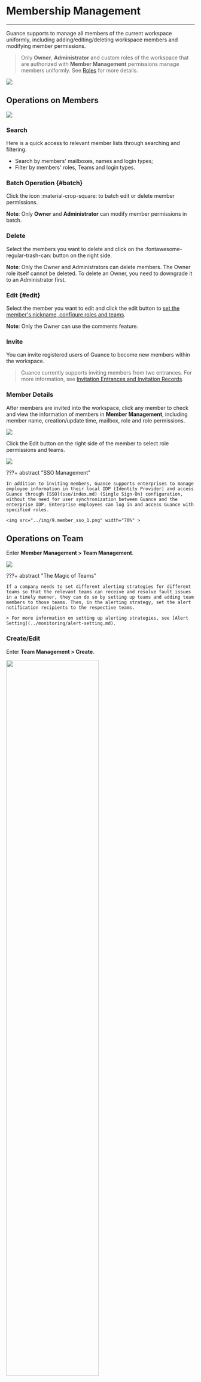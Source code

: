 # Membership Management
---


Guance supports to manage all members of the current workspace uniformly, including adding/editing/deleting workspace members and modifying member permissions.

> Only **Owner**, **Administrator** and custom roles of the workspace that are authorized with **Member Management** permissions manage members uniformly. See [Roles](role-management.md) for more details.

![](img/8.member_10.png)

## Operations on Members

![](img/8.member_3.png)

### Search

Here is a quick access to relevant member lists through searching and filtering.

- Search by members' mailboxes, names and login types;
- Filter by members' roles, Teams and login types.


### Batch Operation {#batch}

Click the icon :material-crop-square: to batch edit or delete member permissions.

**Note**: Only **Owner** and **Administrator** can modify member permissions in batch.


### Delete

Select the members you want to delete and click on the :fontawesome-regular-trash-can: button on the right side.

**Note**: Only the Owner and Administrators can delete members. The Owner role itself cannot be deleted. To delete an Owner, you need to downgrade it to an Administrator first.

### Edit {#edit}

Select the member you want to edit and click the edit button to <u>set the member's nickname, configure roles and teams</u>.

**Note**: Only the Owner can use the comments feature.

### Invite

You can invite registered users of Guance to become new members within the workspace.

> Guance currently supports inviting members from two entrances. For more information, see [Invitation Entrances and Invitation Records](./invite-member.md).

### Member Details

After members are invited into the workspace, click any member to check and view the information of members in **Member Management**, including member name, creation/update time, mailbox, role and role permissions.

![](img/8.member_7.png)

Click the Edit button on the right side of the member to select role permissions and teams.

![](img/8.member_8.png)

???+ abstract "SSO Management"

    In addition to inviting members, Guance supports enterprises to manage employee information in their local IDP (Identity Provider) and access Guance through [SSO](sso/index.md) (Single Sign-On) configuration, without the need for user synchronization between Guance and the enterprise IDP. Enterprise employees can log in and access Guance with specified roles.

    <img src="../img/9.member_sso_1.png" width="70%" >

## Operations on Team

Enter **Member Management > Team Management**.

![](img/8.member_9.png)

???+ abstract "The Magic of Teams"

    If a company needs to set different alerting strategies for different teams so that the relevant teams can receive and resolve fault issues in a timely manner, they can do so by setting up teams and adding team members to those teams. Then, in the alerting strategy, set the alert notification recipients to the respective teams.

    > For more information on setting up alerting strategies, see [Alert Setting](../monitoring/alert-setting.md).

### Create/Edit

Enter **Team Management > Create**.

<img src="../img/1-member-3.png" width="70%" >

Customize team name; on the left side of the "To be added" list, display all members who are not in this team. You can click on the search box to search for members to be added. Check the member and click **Confirm** to add the member to the **Member List** on the right side.

<img src="../img/1-member-4.png" width="70%" >

**Note**: When adding members, the team name will be checked for duplicates. If there is a duplicate, it cannot be saved.

### Delete

Tap on a team row, and on the right side, it will display :fontawesome-regular-trash-can:. Clicking it will show a confirmation popup;

Click **Confirm** to delete the team:

<img src="../img/1-member-2.png" width="60%" >

### Use Cases

You can apply the newly created team in **Monitoring > Alert Strategies / Notification Targets**.

:material-numeric-1-circle-outline: When configuring alert strategies, you can select the newly created team in **Notification Targets**.

<img src="../img/1-member-management-1.png" width="60%" >

:material-numeric-2-circle-outline: When creating notification targets, you can select the newly created team in SMS and email groups.

<img src="../img/1-member-management-2.png" width="60%" >